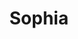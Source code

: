 ---
title: Sophia
artigo: a
picture: /images/s/Sophia1.jpg
background: /images/fundos/bolas.jpg
style: style-vermelho2
description: Sophia é um nome de origem...
full-description: Sophia é um nome de origem grega e seu sentido literal é sabedoria. E, como não poderia ser diferente, reflete uma pessoa que gosta de pensar, questionar, filosofar! Então, se a sua pequena Sophia vive no mundo da lua, pensa que sabe tudo e vive questionando sobre as coisas, saiba que a culpa pode ser do nome que você escolheu! ☺
---